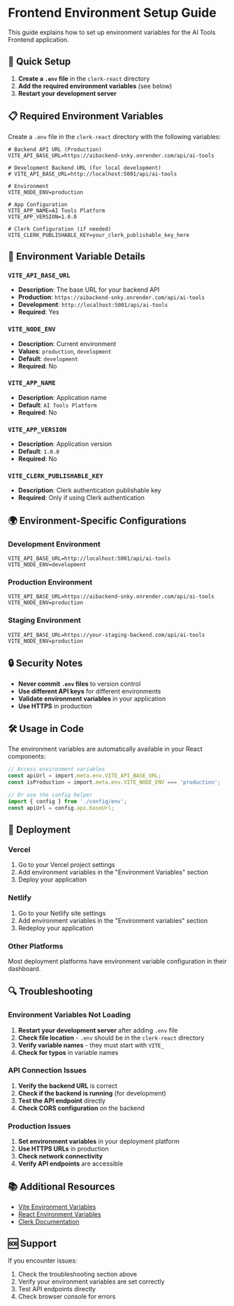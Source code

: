 # Frontend Environment Setup Guide

This guide explains how to set up environment variables for the AI Tools Frontend application.

## 🚀 Quick Setup

1. **Create a `.env` file** in the `clerk-react` directory
2. **Add the required environment variables** (see below)
3. **Restart your development server**

## 📋 Required Environment Variables

Create a `.env` file in the `clerk-react` directory with the following variables:

```env
# Backend API URL (Production)
VITE_API_BASE_URL=https://aibackend-snky.onrender.com/api/ai-tools

# Development Backend URL (for local development)
# VITE_API_BASE_URL=http://localhost:5001/api/ai-tools

# Environment
VITE_NODE_ENV=production

# App Configuration
VITE_APP_NAME=AI Tools Platform
VITE_APP_VERSION=1.0.0

# Clerk Configuration (if needed)
VITE_CLERK_PUBLISHABLE_KEY=your_clerk_publishable_key_here
```

## 🔧 Environment Variable Details

### `VITE_API_BASE_URL`
- **Description**: The base URL for your backend API
- **Production**: `https://aibackend-snky.onrender.com/api/ai-tools`
- **Development**: `http://localhost:5001/api/ai-tools`
- **Required**: Yes

### `VITE_NODE_ENV`
- **Description**: Current environment
- **Values**: `production`, `development`
- **Default**: `development`
- **Required**: No

### `VITE_APP_NAME`
- **Description**: Application name
- **Default**: `AI Tools Platform`
- **Required**: No

### `VITE_APP_VERSION`
- **Description**: Application version
- **Default**: `1.0.0`
- **Required**: No

### `VITE_CLERK_PUBLISHABLE_KEY`
- **Description**: Clerk authentication publishable key
- **Required**: Only if using Clerk authentication

## 🌍 Environment-Specific Configurations

### Development Environment
```env
VITE_API_BASE_URL=http://localhost:5001/api/ai-tools
VITE_NODE_ENV=development
```

### Production Environment
```env
VITE_API_BASE_URL=https://aibackend-snky.onrender.com/api/ai-tools
VITE_NODE_ENV=production
```

### Staging Environment
```env
VITE_API_BASE_URL=https://your-staging-backend.com/api/ai-tools
VITE_NODE_ENV=production
```

## 🔒 Security Notes

- **Never commit `.env` files** to version control
- **Use different API keys** for different environments
- **Validate environment variables** in your application
- **Use HTTPS** in production

## 🛠️ Usage in Code

The environment variables are automatically available in your React components:

```typescript
// Access environment variables
const apiUrl = import.meta.env.VITE_API_BASE_URL;
const isProduction = import.meta.env.VITE_NODE_ENV === 'production';

// Or use the config helper
import { config } from './config/env';
const apiUrl = config.api.baseUrl;
```

## 🚀 Deployment

### Vercel
1. Go to your Vercel project settings
2. Add environment variables in the "Environment Variables" section
3. Deploy your application

### Netlify
1. Go to your Netlify site settings
2. Add environment variables in the "Environment variables" section
3. Redeploy your application

### Other Platforms
Most deployment platforms have environment variable configuration in their dashboard.

## 🔍 Troubleshooting

### Environment Variables Not Loading
1. **Restart your development server** after adding `.env` file
2. **Check file location** - `.env` should be in the `clerk-react` directory
3. **Verify variable names** - they must start with `VITE_`
4. **Check for typos** in variable names

### API Connection Issues
1. **Verify the backend URL** is correct
2. **Check if the backend is running** (for development)
3. **Test the API endpoint** directly
4. **Check CORS configuration** on the backend

### Production Issues
1. **Set environment variables** in your deployment platform
2. **Use HTTPS URLs** in production
3. **Check network connectivity**
4. **Verify API endpoints** are accessible

## 📚 Additional Resources

- [Vite Environment Variables](https://vitejs.dev/guide/env-and-mode.html)
- [React Environment Variables](https://create-react-app.dev/docs/adding-custom-environment-variables/)
- [Clerk Documentation](https://clerk.com/docs)

## 🆘 Support

If you encounter issues:
1. Check the troubleshooting section above
2. Verify your environment variables are set correctly
3. Test API endpoints directly
4. Check browser console for errors 